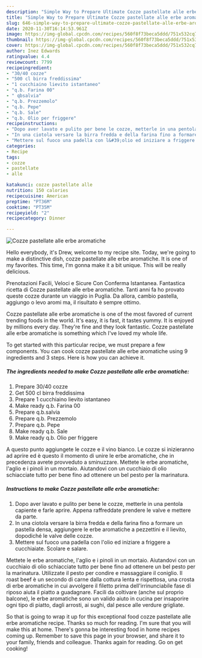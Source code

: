 ```yaml
---
description: "Simple Way to Prepare Ultimate Cozze pastellate alle erbe aromatiche"
title: "Simple Way to Prepare Ultimate Cozze pastellate alle erbe aromatiche"
slug: 646-simple-way-to-prepare-ultimate-cozze-pastellate-alle-erbe-aromatiche
date: 2020-11-30T16:14:53.961Z
image: https://img-global.cpcdn.com/recipes/560f8f73beca5ddd/751x532cq70/cozze-pastellate-alle-erbe-aromatiche-recipe-main-photo.jpg
thumbnail: https://img-global.cpcdn.com/recipes/560f8f73beca5ddd/751x532cq70/cozze-pastellate-alle-erbe-aromatiche-recipe-main-photo.jpg
cover: https://img-global.cpcdn.com/recipes/560f8f73beca5ddd/751x532cq70/cozze-pastellate-alle-erbe-aromatiche-recipe-main-photo.jpg
author: Inez Edwards
ratingvalue: 4.4
reviewcount: 7799
recipeingredient:
- "30/40 cozze"
- "500 cl birra freddissima"
- "1 cucchiaino lievito istantaneo"
- "q.b. Farina 00"
- " qbsalvia"
- "q.b. Prezzemolo"
- "q.b. Pepe"
- "q.b. Sale"
- "q.b. Olio per friggere"
recipeinstructions:
- "Dopo aver lavato e pulito per bene le cozze, metterle in una pentola capiente e farle aprire. Appena raffreddate prendere le valve e mettere da parte."
- "In una ciotola versare la birra fredda e della farina fino a formare un pastella densa, aggiungere le erbe aromatiche a pezzettini e il lievito, dopodiché le valve delle cozze."
- "Mettere sul fuoco una padella con l&#39;olio ed iniziare a friggere a cucchiaiate. Scolare e salare."
categories:
- Recipe
tags:
- cozze
- pastellate
- alle

katakunci: cozze pastellate alle 
nutrition: 150 calories
recipecuisine: American
preptime: "PT36M"
cooktime: "PT35M"
recipeyield: "2"
recipecategory: Dinner

---
```



![Cozze pastellate alle erbe aromatiche](https://img-global.cpcdn.com/recipes/560f8f73beca5ddd/751x532cq70/cozze-pastellate-alle-erbe-aromatiche-recipe-main-photo.jpg)

Hello everybody, it's Drew, welcome to my recipe site. Today, we're going to make a distinctive dish, cozze pastellate alle erbe aromatiche. It is one of my favorites. This time, I'm gonna make it a bit unique. This will be really delicious.

Prenotazioni Facili, Veloci e Sicure Con Conferma Istantanea. Fantastica ricetta di Cozze pastellate alle erbe aromatiche. Tanti anni fa ho provato queste cozze durante un viaggio in Puglia. Da allora, cambio pastella, aggiungo o levo aromi ma, il risultato è sempre ottimo.

Cozze pastellate alle erbe aromatiche is one of the most favored of current trending foods in the world. It's easy, it is fast, it tastes yummy. It is enjoyed by millions every day. They're fine and they look fantastic. Cozze pastellate alle erbe aromatiche is something which I've loved my whole life.


To get started with this particular recipe, we must prepare a few components. You can cook cozze pastellate alle erbe aromatiche using 9 ingredients and 3 steps. Here is how you can achieve it.

<!--inarticleads1-->

##### The ingredients needed to make Cozze pastellate alle erbe aromatiche:

1. Prepare 30/40 cozze
1. Get 500 cl birra freddissima
1. Prepare 1 cucchiaino lievito istantaneo
1. Make ready q.b. Farina 00
1. Prepare  q.b.salvia
1. Prepare q.b. Prezzemolo
1. Prepare q.b. Pepe
1. Make ready q.b. Sale
1. Make ready q.b. Olio per friggere


A questo punto aggiungete le cozze e il vino bianco. Le cozze si inizieranno ad aprire ed è questo il momento di unire le erbe aromatiche, che in precedenza avrete provveduto a sminuzzare. Mettete le erbe aromatiche, l&#39;aglio e i pinoli in un mortaio. Aiutandovi con un cucchiaio di olio schiacciate tutto per bene fino ad ottenere un bel pesto per la marinatura. 

<!--inarticleads2-->

##### Instructions to make Cozze pastellate alle erbe aromatiche:

1. Dopo aver lavato e pulito per bene le cozze, metterle in una pentola capiente e farle aprire. Appena raffreddate prendere le valve e mettere da parte.
1. In una ciotola versare la birra fredda e della farina fino a formare un pastella densa, aggiungere le erbe aromatiche a pezzettini e il lievito, dopodiché le valve delle cozze.
1. Mettere sul fuoco una padella con l&#39;olio ed iniziare a friggere a cucchiaiate. Scolare e salare.


Mettete le erbe aromatiche, l&#39;aglio e i pinoli in un mortaio. Aiutandovi con un cucchiaio di olio schiacciate tutto per bene fino ad ottenere un bel pesto per la marinatura. Utilizzate il pesto per condire e massaggiare il coniglio. Il roast beef è un secondo di carne dalla cottura lenta e rispettosa, una crosta di erbe aromatiche in cui avvolgere il filetto prima dell&#39;irrinunciabile fase di riposo aiuta il piatto a guadagnare. Facili da coltivare (anche sul proprio balcone), le erbe aromatiche sono un valido aiuto in cucina per insaporire ogni tipo di piatto, dagli arrosti, ai sughi, dal pesce alle verdure grigliate. 

So that is going to wrap it up for this exceptional food cozze pastellate alle erbe aromatiche recipe. Thanks so much for reading. I'm sure that you will make this at home. There's gonna be interesting food in home recipes coming up. Remember to save this page in your browser, and share it to your family, friends and colleague. Thanks again for reading. Go on get cooking!
